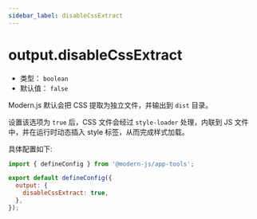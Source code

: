 ```yaml
---
sidebar_label: disableCssExtract
---
```


# output.disableCssExtract



* 类型： `boolean`
* 默认值： `false`

Modern.js 默认会把 CSS 提取为独立文件，并输出到 `dist` 目录。

设置该选项为 `true` 后，CSS 文件会经过 `style-loader` 处理，内联到 JS 文件中，并在运行时动态插入 style 标签，从而完成样式加载。

具体配置如下:

```js title="modern.config.js"
import { defineConfig } from '@modern-js/app-tools';

export default defineConfig({
  output: {
    disableCssExtract: true,
  },
});
```
